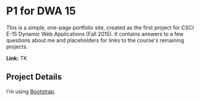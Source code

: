 # P1 for DWA 15

This is a simple, one-page portfolio site, created as the first project for CSCI E-15 Dynamic Web Applications (Fall 2015). It contains answers to a few questions about me and placeholders for links to the course's remaining projects.

**Link:** TK

## Project Details ##

I'm using [Bootstrap](http://getbootstrap.com/).